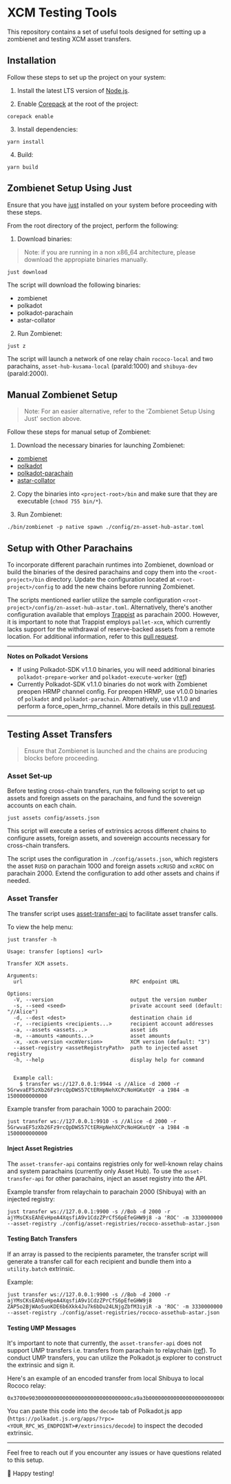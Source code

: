 # XCM Testing Tools

This repository contains a set of useful tools designed for setting up a zombienet and testing XCM asset transfers.

## Installation

Follow these steps to set up the project on your system:

1. Install the latest LTS version of [Node.js](https://nodejs.org/en/).

2. Enable [Corepack](https://github.com/nodejs/corepack#how-to-install) at the root of the project:

```shell
corepack enable
```

3. Install dependencies:

```shell
yarn install
```

4. Build:

```shell
yarn build
```

## Zombienet Setup Using Just

Ensure that you have [just](https://github.com/casey/just) installed on your system before proceeding with these steps.

From the root directory of the project, perform the following:

1. Download binaries:

> Note: if you are running in a non x86_64 architecture, please download the appropiate binaries manually.

```shell
just download
```

The script will download the following binaries:
- zombienet
- polkadot
- polkadot-parachain
- astar-collator

2. Run Zombienet:

```shell
just z
```

The script will launch a network of one relay chain `rococo-local` and two parachains, `asset-hub-kusama-local` (paraId:1000) and `shibuya-dev` (paraId:2000).

## Manual Zombienet Setup

> Note: For an easier alternative, refer to the 'Zombienet Setup Using Just' section above.

Follow these steps for manual setup of Zombienet:

1. Download the necessary binaries for launching Zombienet:

- [zombienet](https://github.com/paritytech/zombienet/releases)
- [polkadot](https://github.com/paritytech/polkadot/releases)
- [polkadot-parachain](https://github.com/paritytech/cumulus/releases)
- [astar-collator](https://github.com/AstarNetwork/Astar/releases)

2. Copy the binaries into `<project-root>/bin` and make sure that they are executable (`chmod 755 bin/*`).

3. Run Zombienet:
   
```shell
./bin/zombienet -p native spawn ./config/zn-asset-hub-astar.toml
```

## Setup with Other Parachains

To incorporate different parachain runtimes into Zombienet, download or build the binaries of the desired parachains and copy them into the `<root-project>/bin` directory. Update the configuration located at `<root-project>/config` to add the new chains before running Zombienet. 

The scripts mentioned earlier utilize the sample configuration `<root-project>/config/zn-asset-hub-astar.toml`. Alternatively, there's another configuration available that employs [Trappist](https://github.com/paritytech/trappist) as parachain 2000. However, it is important to note that Trappist employs `pallet-xcm`, which currently lacks support for the withdrawal of reserve-backed assets from a remote location. For additional information, refer to this [pull request](https://github.com/paritytech/polkadot-sdk/pull/1672).

---
**Notes on Polkadot Versions**

* If using Polkadot-SDK v1.1.0 binaries, you will need additional binaries `polkadot-prepare-worker` and `polkadot-execute-worker` ([ref](https://github.com/paritytech/polkadot/pull/7337))
* Currently Polkadot-SDK v1.1.0 binaries do not work with Zombienet preopen HRMP channel config. For preopen HRMP, use v1.0.0 binaries of `polkadot` and `polkadot-parachain`. Alternatively, use v1.1.0 and perform a force_open_hrmp_channel. More details in this [pull request](https://github.com/paritytech/polkadot-sdk/pull/1616).
---

## Testing Asset Transfers

> Ensure that Zombienet is launched and the chains are producing blocks before proceeding.

### Asset Set-up

Before testing cross-chain transfers, run the following script to set up assets and foreign assets on the parachains, and fund the sovereign accounts on each chain.

```shell
just assets config/assets.json
```

This script will execute a series of extrinsics across different chains to configure assets, foreign assets, and sovereign accounts necessary for cross-chain transfers.

The script uses the configuration in `./config/assets.json`, which registers the asset `RUSD` on parachain 1000 and foreign assets `xcRUSD` and `xcROC` on parachain 2000. Extend the configuration to add other assets and chains if needed.

### Asset Transfer

The transfer script uses [asset-transfer-api](https://github.com/paritytech/asset-transfer-api) to facilitate asset transfer calls.

To view the help menu:

```shell
just transfer -h
```

```shell
Usage: transfer [options] <url>

Transfer XCM assets.

Arguments:
  url                                   RPC endpoint URL

Options:
  -V, --version                         output the version number
  -s, --seed <seed>                     private account seed (default: "//Alice")
  -d, --dest <dest>                     destination chain id
  -r, --recipients <recipients...>      recipient account addresses
  -a, --assets <assets...>              asset ids
  -m, --amounts <amounts...>            asset amounts
  -x, -xcm-version <xcmVersion>         XCM version (default: "3")
  --asset-registry <assetRegistryPath>  path to injected asset registry
  -h, --help                            display help for command


  Example call:
    $ transfer ws://127.0.0.1:9944 -s //Alice -d 2000 -r 5GrwvaEF5zXb26Fz9rcQpDWS57CtERHpNehXCPcNoHGKutQY -a 1984 -m 1500000000000
```

Example transfer from parachain 1000 to parachain 2000:

```shell
just transfer ws://127.0.0.1:9910 -s //Alice -d 2000 -r 5GrwvaEF5zXb26Fz9rcQpDWS57CtERHpNehXCPcNoHGKutQY -a 1984 -m 1500000000000
```

#### Inject Asset Registries

The `asset-transfer-api` contains registries only for well-known relay chains and system parachains (currently only Asset Hub). To use the `asset-transfer-api` for other parachains, inject an asset registry into the API.

Example transfer from relaychain to parachain 2000 (Shibuya) with an injected registry:

```shell
just transfer ws://127.0.0.1:9900 -s //Bob -d 2000 -r ajYMsCKsEAhEvHpeA4XqsfiA9v1CdzZPrCfS6pEfeGHW9j8 -a 'ROC' -m 3330000000 --asset-registry ./config/asset-registries/rococo-assethub-astar.json
```

#### Testing Batch Transfers

If an array is passed to the recipients parameter, the transfer script will generate a transfer call for each recipient and bundle them into a `utility.batch` extrinsic.

Example:

```shell
just transfer ws://127.0.0.1:9900 -s //Bob -d 2000 -r ajYMsCKsEAhEvHpeA4XqsfiA9v1CdzZPrCfS6pEfeGHW9j8 ZAP5o2BjWAo5uoKDE6b6Xkk4Ju7k6bDu24LNjgZbfM3iyiR -a 'ROC' -m 3330000000 --asset-registry ./config/asset-registries/rococo-assethub-astar.json
```

#### Testing UMP Messages

It's important to note that currently, the `asset-transfer-api` does not support UMP transfers i.e. transfers from parachain to relaychain ([ref](https://github.com/paritytech/asset-transfer-api/blob/a26de7723e7e3cbd35488b8b30547e6bc08be2c9/src/AssetTransferApi.ts#L602)). To conduct UMP transfers, you can utilize the Polkadot.js explorer to construct the extrinsic and sign it.

Here's an example of an encoded transfer from local Shibuya to local Rococo relay:

```
0x3700e903000000000000000000000000000000ca9a3b0000000000000000000000000301010100d43593c715fdd31c61141abd04a99fd6822c8558854ccde39a5684e7a56da27d00
```

You can paste this code into the `decode` tab of Polkadot.js app (`https://polkadot.js.org/apps/?rpc=<YOUR_RPC_WS_ENDPOINT>#/extrinsics/decode`) to inspect the decoded extrinsic.

---

Feel free to reach out if you encounter any issues or have questions related to this setup.

🌟 Happy testing!
